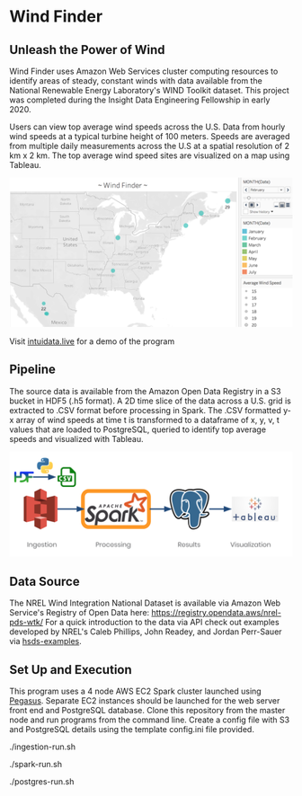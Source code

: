 # Wind Finder #
## Unleash the Power of Wind ##

Wind Finder uses Amazon Web Services cluster computing
resources to identify areas of steady, constant
winds with data available from the National Renewable
Energy Laboratory's WIND Toolkit dataset. This project was completed during the Insight Data
Engineering Fellowship in early 2020.

Users can view top average wind speeds across the U.S. Data from hourly wind speeds at a typical turbine height of 100 meters. Speeds are averaged from multiple daily measurements across the U.S at a spatial resolution of 2 km x 2 km. The top average wind speed sites are visualized on a map using Tableau.

![Screenshot](docs/windfinder-frontend.png)

Visit [intuidata.live](http://intuidata.live) for a demo of the program

## Pipeline ## 
The source data is available from the Amazon Open Data Registry in a S3 bucket in HDF5 (.h5 format). A 2D time slice of the data across a U.S. grid is extracted to .CSV format before processing in Spark. The .CSV formatted y-x array of wind speeds at time t is transformed to a dataframe of x, y, v, t values that are loaded to PostgreSQL, queried to identify top average speeds and 
visualized with Tableau. 

![Pipeline](docs/windfinder-pipeline.png)

## Data Source ## 
The NREL Wind Integration National Dataset is available via Amazon Web Service's Registry of Open Data here: https://registry.opendata.aws/nrel-pds-wtk/
For a quick introduction to the data via API check out examples developed by NREL's Caleb Phillips, John Readey, and Jordan Perr-Sauer via [hsds-examples](https://github.com/NREL/hsds-examples).

## Set Up and Execution ## 
This program uses a 4 node AWS EC2 Spark cluster launched using [Pegasus](https://github.com/InsightDataScience/pegasus). Separate EC2 instances should be launched for the web server front end and PostgreSQL database. Clone this repository from the master node and run programs from the command line. Create a config file with S3 and PostgreSQL details using the template config.ini file provided.

./ingestion-run.sh

./spark-run.sh

./postgres-run.sh
